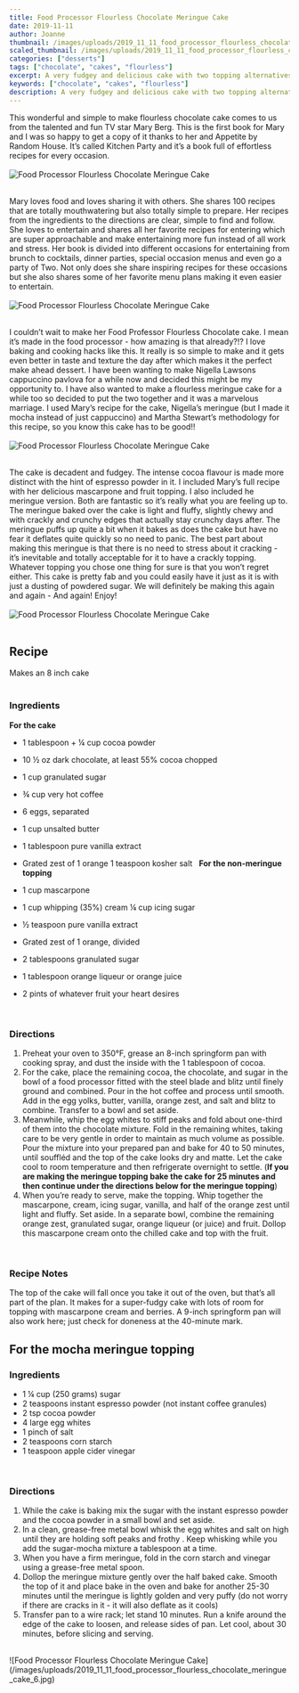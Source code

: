 ```yaml
---
title: Food Processor Flourless Chocolate Meringue Cake
date: 2019-11-11
author: Joanne
thumbnail: /images/uploads/2019_11_11_food_processor_flourless_chocolate_meringue_cake_1.jpg
scaled_thumbnail: /images/uploads/2019_11_11_food_processor_flourless_chocolate_meringue_cake_0.jpg
categories: ["desserts"]
tags: ["chocolate", "cakes", "flourless"]
excerpt: A very fudgey and delicious cake with two topping alternatives
keywords: ["chocolate", "cakes", "flourless"]
description: A very fudgey and delicious cake with two topping alternatives
---
```


This wonderful and simple to make flourless chocolate cake comes to us from the talented and fun TV star Mary Berg. This is the first book for Mary and I was so happy to get a copy of it thanks to her and Appetite by Random House. It’s called Kitchen Party and it’s a book full of effortless recipes for every occasion.
</br>
</br>
![Food Processor Flourless Chocolate Meringue Cake](/images/uploads/2019_11_11_food_processor_flourless_chocolate_meringue_cake_2.jpg)
</br>
</br>

Mary loves food and loves sharing it with others. She shares 100 recipes that are totally mouthwatering but also totally simple to prepare. Her recipes from the ingredients to the directions are clear, simple to find and follow. She loves to entertain and shares all her favorite recipes for entering which are super approachable and make entertaining more fun instead of all work and stress. 
Her book is divided into different occasions for entertaining from brunch to cocktails, dinner parties, special occasion menus and even go a party of Two. Not only does she share inspiring recipes for these occasions but she also shares some of her favorite menu plans making it even easier to entertain. 
</br>
</br>
![Food Processor Flourless Chocolate Meringue Cake](/images/uploads/2019_11_11_food_processor_flourless_chocolate_meringue_cake_3.jpg)
</br>
</br>

I couldn’t wait to make her Food Professor Flourless Chocolate cake. I mean it’s made in the food processor - how amazing is that already?!?  I love baking and cooking hacks like this. It really is so simple to make and it gets even better in taste and texture the day after which makes it the perfect make ahead dessert. I have been wanting to make Nigella Lawsons cappuccino pavlova for a while now and decided this might be my opportunity to.  I have also wanted to make a flourless meringue cake for a while too so decided to put the two together and it was a marvelous marriage. I used Mary’s recipe for the cake, Nigella’s meringue (but I made it mocha instead of just cappuccino) and Martha Stewart’s methodology for this recipe, so you know this cake has to be good!! 
</br>
</br>
![Food Processor Flourless Chocolate Meringue Cake](/images/uploads/2019_11_11_food_processor_flourless_chocolate_meringue_cake_4.jpg)
</br>
</br>

The cake is decadent and fudgey.  The intense cocoa flavour is made more distinct with the hint of espresso powder in it. I included Mary’s full recipe with her delicious mascarpone and fruit topping. I also included he meringue version. Both are fantastic so it’s really what you are feeling up to. The meringue baked over the cake is light and fluffy, slightly chewy and with crackly and crunchy edges that actually stay crunchy days after. The meringue puffs up quite a bit when it bakes as does the cake but have no fear it deflates quite quickly so no need to panic.  The best part about making this meringue is that there is no need to stress about it cracking - it’s inevitable and totally acceptable for it to have a crackly topping. Whatever topping you chose one thing for sure is that you won’t regret either. This cake is pretty fab and you could easily have it just as it is with just a dusting of powdered sugar. We will definitely be making this again and again - And again! Enjoy! 
</br>
</br>
![Food Processor Flourless Chocolate Meringue Cake](/images/uploads/2019_11_11_food_processor_flourless_chocolate_meringue_cake_5.jpg)
</br>
</br>

## Recipe
Makes an 8 inch cake
</br>
</br>

### Ingredients
__For the cake__

* <span itemprop="ingredients">1 tablespoon + &frac14; cup cocoa powder</span>
* <span itemprop="ingredients">10 &frac12; oz dark chocolate, at least 55% cocoa chopped </span>
* <span itemprop="ingredients">1 cup granulated sugar </span>
* <span itemprop="ingredients">&frac34; cup very hot coffee </span>
* <span itemprop="ingredients">6 eggs, separated</span>
* <span itemprop="ingredients">1 cup unsalted butter</span>
* <span itemprop="ingredients">1 tablespoon pure vanilla extract</span>
* <span itemprop="ingredients">Grated zest of 1 orange 1 teaspoon kosher salt</span>
 
__For the non-meringue topping__

* <span itemprop="ingredients">1 cup mascarpone</span>
* <span itemprop="ingredients">1 cup whipping (35%) cream &frac14; cup icing sugar</span>
* <span itemprop="ingredients">&frac12; teaspoon pure vanilla extract </span>
* <span itemprop="ingredients">Grated zest of 1 orange, divided </span>
* <span itemprop="ingredients">2 tablespoons granulated sugar</span>
* <span itemprop="ingredients">1 tablespoon orange liqueur or orange juice</span>
* <span itemprop="ingredients">2 pints of whatever fruit your heart desires</span>
</br>

### Directions

1. Preheat your oven to 350°F, grease an 8-inch springform pan with cooking spray, and dust the inside with the 1 tablespoon of cocoa.
 
2. For the cake, place the remaining cocoa, the chocolate, and sugar in the bowl of a food processor fitted with the steel blade and blitz until finely ground and combined. Pour in the hot coffee and process until smooth. Add in the egg yolks, butter, vanilla, orange zest, and salt and blitz to combine. Transfer to a bowl and set aside.
 
3. Meanwhile, whip the egg whites to stiff peaks and fold about one-third of them into the chocolate mixture. Fold in the remaining whites, taking care to be very gentle in order to maintain as much volume as possible. Pour the mixture into your prepared pan and bake for 40 to 50 minutes, until souffléd and the top of the cake looks dry and matte. Let the cake cool to room temperature and then refrigerate overnight to settle. (**If you are making the meringue topping bake the cake for 25 minutes and then continue under the directions below for the meringue topping**) 
 
4. When you’re ready to serve, make the topping. Whip together the mascarpone, cream, icing sugar, vanilla, and half of the orange zest until light and fluffy. Set aside. In a separate bowl, combine the remaining orange zest, granulated sugar, orange liqueur (or juice) and fruit. Dollop this mascarpone cream onto the chilled cake and top with the fruit.
</br>

### Recipe Notes

The top of the cake will fall once you take it out of the oven, but that’s all part of the plan. It makes for a super-fudgy cake with lots of room for topping with mascarpone cream and berries. A 9-inch springform pan will also work here; just check for doneness at the 40-minute mark.
</br>

## For the mocha meringue topping 

### Ingredients 

* <span itemprop="ingredients">1 &frac14; cup (250 grams) sugar</span>
* <span itemprop="ingredients">2 teaspoons instant espresso powder (not instant coffee granules)</span>
* <span itemprop="ingredients">2 tsp cocoa powder </span>
* <span itemprop="ingredients">4 large egg whites</span>
* <span itemprop="ingredients">1 pinch of salt</span></span>
* <span itemprop="ingredients">2 teaspoons corn starch </span>
* <span itemprop="ingredients">1 teaspoon apple cider vinegar </span>
</br>

### Directions 

1. While the cake is baking mix the sugar with the instant espresso powder and the cocoa powder in a small bowl and set aside.
2. In a clean, grease-free metal bowl whisk the egg whites and salt on high until they are holding soft peaks and frothy . Keep whisking while you add the sugar-mocha mixture a tablespoon at a time.
3. When you have a firm meringue, fold in the corn starch and vinegar using a grease-free metal spoon.
4. Dollop the meringue mixture gently over the half baked cake. Smooth the top of it and place bake in the oven and bake for another 25-30 minutes until the meringue is lightly golden and very puffy (do not worry if there are cracks in it - it will also deflate as it cools)
5. Transfer pan to a wire rack; let stand 10 minutes. Run a knife around the edge of the cake to loosen, and release sides of pan. Let cool, about 30 minutes, before slicing and serving.

</br>
![Food Processor Flourless Chocolate Meringue Cake](/images/uploads/2019_11_11_food_processor_flourless_chocolate_meringue_cake_6.jpg)